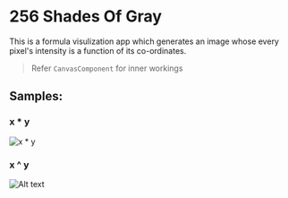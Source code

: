 # 256 Shades Of Gray

This is a formula visulization app which generates an image whose every pixel's intensity is a function of its co-ordinates.

> Refer `CanvasComponent` for inner workings

## Samples:

### x \* y

![x * y](<Screenshot 2023-08-30 at 5.26.03 PM.png>)

### x ^ y

![Alt text](<Screenshot 2023-08-30 at 5.26.11 PM.png>)

